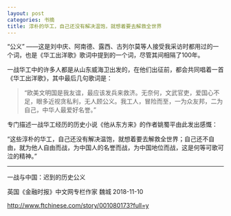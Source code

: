```yaml
---
layout: post
categories: 书摘
title: 淳朴的华工，自己还没有解决温饱，就想着要去解救全世界
---
```


“公义” ——这是刘中庆、阿南德、露西、古列尔莫等人接受我采访时都用过的一个词，也是《华工出洋歌》歌词中提到的一个词，尽管其间相隔了100年。

一战华工中的许多人都是从山东威海卫出发的，在他们出征前，都会共同唱着一首《华工出洋歌》，其中最后几句歌词是：

>“欧美文明国是我友谊，最应该发兵来救济。无奈何，文武官吏，爱国心不足，眼多近视贪私利，无人顾公义。我工人，冒险而至，一为众友邦，二为自己，中华人最爱好名誉。”

专门描述一战华工经历的历史小说《他从东方来》的作者姚蜀平由此发出感慨：

“这些淳朴的华工，自己还没有解决温饱，就想着要去解救全世界；自己还不自由，就为他人自由而战，为中国人的名誉而战，为中国地位而战，这是何等可歌可泣的精神。”

---

一战与中国：迟到的历史公义

英国《金融时报》中文网专栏作家 魏城 2018-11-10

http://www.ftchinese.com/story/001080173?full=y